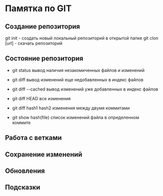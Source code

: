 # Памятка по GIT
## Создание репозитория
git init  - создать новый локальный репозиторий в открытой папке
git clon [url] - скачать репозиторий
## Состояние репозитория
* git status вывод наличия незакомиченных файлов и изменений

* git diff вывод изменений еще недобавленных в индекс файлов
* git diff --cached вывод изменений уже добавленных в индекс файлов
* git diff HEAD все изменения
* git diff hash1 hash2 изменения между двумя коммитами

* git show hash(file) список изменений файла в определенном коммите


## Работа с ветками
## Сохранение изменений
## Обновления
## Подсказки